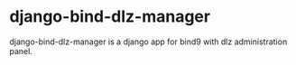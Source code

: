 # django-bind-dlz-manager
 django-bind-dlz-manager  is a django app for bind9 with dlz administration panel.
